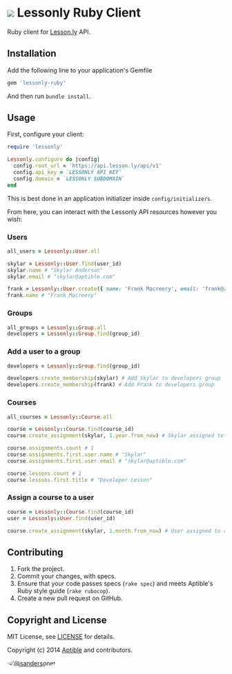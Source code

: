 # ![](https://raw.github.com/aptible/straptible/master/lib/straptible/rails/templates/public.api/icon-60px.png) Lessonly Ruby Client


Ruby client for [Lesson.ly](http://lesson.ly) API.


## Installation

Add the following line to your application's Gemfile

```ruby
gem 'lessonly-ruby'
```

And then run `bundle install`.

## Usage

First, configure your client:

```ruby
require 'lessonly'

Lessonly.configure do |config|
  config.root_url = 'https://api.lesson.ly/api/v1'
  config.api_key = `LESSONLY API KEY`
  config.domain = `LESSONLY SUBDOMAIN`
end
```

This is best done in an application initializer inside `config/initializers`.

From here, you can interact with the Lessonly API resources however you wish:

### Users

```ruby
all_users = Lessonly::User.all

skylar = Lessonly::User.find(user_id)
skylar.name # "Skylar Anderson"
skylar.email # "skylar@aptible.com"

frank = Lessonly::User.create({ name: 'Frank Macreery', email: 'frank@aptible.com', role: 'learner' })
frank.name # "Frank Macreery"
```

### Groups

```ruby
all_groups = Lessonly::Group.all
developers = Lessonly::Group.find(group_id)
```

### Add a user to a group

```ruby
developers = Lessonly::Group.find(group_id)

developers.create_membership(skylar) # Add Skylar to developers group
developers.create_membership(frank) # Add Frank to developers group
```

### Courses

```ruby
all_courses = Lessonly::Course.all

course = Lessonly::Course.find(course_id)
course.create_assignment(skylar, 1.year.from_now) # Skylar assigned to course, due in 1 year

course.assignments.count # 1
course.assignments.first.user.name # "Skylar"
course.assignments.first.user.email # "skylar@aptible.com"

course.lessons.count # 1
course.lessons.first.title # "Developer Lesson"
```

### Assign a course to a user

```ruby
course = Lessonly::Course.find(course_id)
user = Lessonly::User.find(user_id)

course.create_assignment(skylar, 1.month.from_now) # User assigned to course, due in a month
```

## Contributing

1. Fork the project.
1. Commit your changes, with specs.
1. Ensure that your code passes specs (`rake spec`) and meets Aptible's Ruby style guide (`rake rubocop`).
1. Create a new pull request on GitHub.

## Copyright and License

MIT License, see [LICENSE](LICENSE.md) for details.

Copyright (c) 2014 [Aptible](https://www.aptible.com) and contributors.

[<img src="https://s.gravatar.com/avatar/9b58236204e844e3181e43e05ddb0809?s=60" style="border-radius: 50%;" alt="@sandersonet" />](https://github.com/sandersonet)